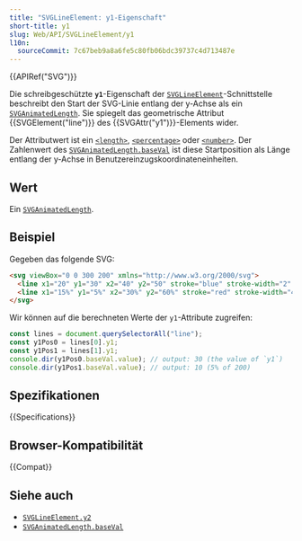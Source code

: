 ```yaml
---
title: "SVGLineElement: y1-Eigenschaft"
short-title: y1
slug: Web/API/SVGLineElement/y1
l10n:
  sourceCommit: 7c67beb9a8a6fe5c80fb06bdc39737c4d713487e
---
```


{{APIRef("SVG")}}

Die schreibgeschützte **`y1`**-Eigenschaft der [`SVGLineElement`](/de/docs/Web/API/SVGLineElement)-Schnittstelle beschreibt den Start der SVG-Linie entlang der y-Achse als ein [`SVGAnimatedLength`](/de/docs/Web/API/SVGAnimatedLength). Sie spiegelt das geometrische Attribut {{SVGElement("line")}} des {{SVGAttr("y1")}}-Elements wider.

Der Attributwert ist ein [`<length>`](/de/docs/Web/SVG/Content_type#length), [`<percentage>`](/de/docs/Web/SVG/Content_type#percentage) oder [`<number>`](/de/docs/Web/SVG/Content_type#number). Der Zahlenwert des [`SVGAnimatedLength.baseVal`](/de/docs/Web/API/SVGAnimatedLength/baseVal) ist diese Startposition als Länge entlang der y-Achse in Benutzereinzugskoordinateneinheiten.

## Wert

Ein [`SVGAnimatedLength`](/de/docs/Web/API/SVGAnimatedLength).

## Beispiel

Gegeben das folgende SVG:

```html
<svg viewBox="0 0 300 200" xmlns="http://www.w3.org/2000/svg">
  <line x1="20" y1="30" x2="40" y2="50" stroke="blue" stroke-width="2" />
  <line x1="15%" y1="5%" x2="30%" y2="60%" stroke="red" stroke-width="4" />
</svg>
```

Wir können auf die berechneten Werte der `y1`-Attribute zugreifen:

```js
const lines = document.querySelectorAll("line");
const y1Pos0 = lines[0].y1;
const y1Pos1 = lines[1].y1;
console.dir(y1Pos0.baseVal.value); // output: 30 (the value of `y1`)
console.dir(y1Pos1.baseVal.value); // output: 10 (5% of 200)
```

## Spezifikationen

{{Specifications}}

## Browser-Kompatibilität

{{Compat}}

## Siehe auch

- [`SVGLineElement.y2`](/de/docs/Web/API/SVGLineElement/y2)
- [`SVGAnimatedLength.baseVal`](/de/docs/Web/API/SVGAnimatedLength/baseVal)
